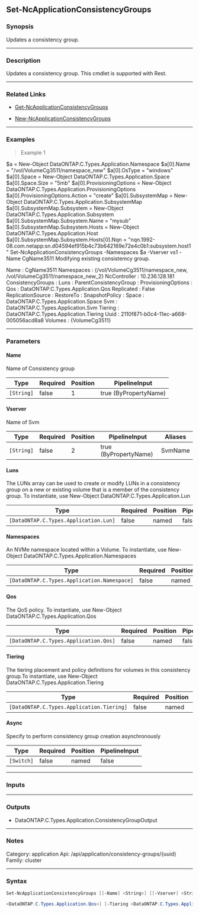 Set-NcApplicationConsistencyGroups
----------------------------------

### Synopsis
Updates a consistency group.

---

### Description

Updates a consistency group. This cmdlet is supported with Rest.

---

### Related Links
* [Get-NcApplicationConsistencyGroups](Get-NcApplicationConsistencyGroups)

* [New-NcApplicationConsistencyGroups](New-NcApplicationConsistencyGroups)

---

### Examples
> Example 1

$a = New-Object DataONTAP.C.Types.Application.Namespace
$a[0].Name = "/vol/VolumeCg3511/namespace_new"
$a[0].OsType = "windows"
$a[0].Space = New-Object DataONTAP.C.Types.Application.Space
$a[0].Space.Size = "5mb"
$a[0].ProvisioningOptions = New-Object DataONTAP.C.Types.Application.ProvisioningOptions
$a[0].ProvisioningOptions.Action = "create"
$a[0].SubsystemMap = New-Object DataONTAP.C.Types.Application.SubsystemMap
$a[0].SubsystemMap.Subsystem = New-Object DataONTAP.C.Types.Application.Subsystem
$a[0].SubsystemMap.Subsystem.Name = "mysub"
$a[0].SubsystemMap.Subsystem.Hosts = New-Object DataONTAP.C.Types.Application.Host
$a[0].SubsystemMap.Subsystem.Hosts[0].Nqn = "nqn.1992-08.com.netapp:sn.d04594ef915b4c73b642169e72e4c0b1:subsystem.host1"
Set-NcApplicationConsistencyGroups -Namespaces $a -Vserver vs1 -Name CgName3511
Modifying existing consistemcy group.

Name                   : CgName3511
Namespaces             : {/vol/VolumeCg3511/namespace_new, /vol/VolumeCg3511/namespace_new_2}
NcController           : 10.236.128.181
ConsistencyGroups      :
Luns                   :
ParentConsistencyGroup :
ProvisioningOptions    :
Qos                    : DataONTAP.C.Types.Application.Qos
Replicated             : False
ReplicationSource      :
RestoreTo              :
SnapshotPolicy         :
Space                  : DataONTAP.C.Types.Application.Space
Svm                    : DataONTAP.C.Types.Application.Svm
Tiering                : DataONTAP.C.Types.Application.Tiering
Uuid                   : 2110f871-b0c4-11ec-a668-005056acd8a8
Volumes                : {VolumeCg3511}

---

### Parameters
#### **Name**
Name of Consistency group

|Type      |Required|Position|PipelineInput        |
|----------|--------|--------|---------------------|
|`[String]`|false   |1       |true (ByPropertyName)|

#### **Vserver**
Name of Svm

|Type      |Required|Position|PipelineInput        |Aliases|
|----------|--------|--------|---------------------|-------|
|`[String]`|false   |2       |true (ByPropertyName)|SvmName|

#### **Luns**
The LUNs array can be used to create or modify LUNs in a consistency group on a new or existing volume that is a member of the consistency group. To instantiate, use New-Object DataONTAP.C.Types.Application.Lun

|Type                                 |Required|Position|PipelineInput|
|-------------------------------------|--------|--------|-------------|
|`[DataONTAP.C.Types.Application.Lun]`|false   |named   |false        |

#### **Namespaces**
An NVMe namespace located within a Volume. To instantiate, use New-Object DataONTAP.C.Types.Application.Namespaces

|Type                                       |Required|Position|PipelineInput|
|-------------------------------------------|--------|--------|-------------|
|`[DataONTAP.C.Types.Application.Namespace]`|false   |named   |false        |

#### **Qos**
The QoS policy. To instantiate, use New-Object DataONTAP.C.Types.Application.Qos

|Type                                 |Required|Position|PipelineInput|
|-------------------------------------|--------|--------|-------------|
|`[DataONTAP.C.Types.Application.Qos]`|false   |named   |false        |

#### **Tiering**
The tiering placement and policy definitions for volumes in this consistency group.To instantiate, use New-Object DataONTAP.C.Types.Application.Tiering

|Type                                     |Required|Position|PipelineInput|
|-----------------------------------------|--------|--------|-------------|
|`[DataONTAP.C.Types.Application.Tiering]`|false   |named   |false        |

#### **Async**
Specify to perform consistency group creation asynchronously

|Type      |Required|Position|PipelineInput|
|----------|--------|--------|-------------|
|`[Switch]`|false   |named   |false        |

---

### Inputs

---

### Outputs
* DataONTAP.C.Types.Application.ConsistencyGroupOutput

---

### Notes
Category: application
Api: /api/application/consistency-groups/{uuid}
Family: cluster

---

### Syntax
```PowerShell
Set-NcApplicationConsistencyGroups [[-Name] <String>] [[-Vserver] <String>] [-Luns <DataONTAP.C.Types.Application.Lun>] [-Namespaces <DataONTAP.C.Types.Application.Namespace>] [-Qos 
```
```PowerShell
<DataONTAP.C.Types.Application.Qos>] [-Tiering <DataONTAP.C.Types.Application.Tiering>] [-Async] [<CommonParameters>]
```
